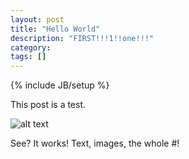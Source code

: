 ```yaml
---
layout: post
title: "Hello World"
description: "FIRST!!!1!!one!!!"
category:
tags: []
---
```

{% include JB/setup %}

This post is a test.

![alt text](https://github.com/SilensAngelusNex/silensangelusnex.github.com/tree/master/_images "One of the least rare Pepes.")

See? It works! Text, images, the whole #!
